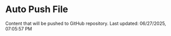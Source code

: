 # Auto Push File

Content that will be pushed to GitHub repository.
Last updated: 06/27/2025, 07:05:57 PM